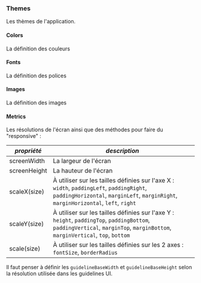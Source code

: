 ### Themes

Les thèmes de l'application.

#### Colors

La définition des couleurs

#### Fonts

La définition des polices

#### Images

La définition des images

#### Metrics

Les résolutions de l'écran ainsi que des méthodes pour faire du "responsive" :

| *propriété*  | *description*                                                                                                                                                                   |
|--------------|---------------------------------------------------------------------------------------------------------------------------------------------------------------------------------|
| screenWidth  | La largeur de l'écran                                                                                                                                                           |
| screenHeight | La hauteur de l'écran                                                                                                                                                           |
| scaleX(size) | À utiliser sur les tailles définies sur l'axe X : `width`, `paddingLeft`, `paddingRight`, `paddingHorizontal`, `marginLeft`, `marginRight`, `marginHorizontal`, `left`, `right` |
| scaleY(size) | À utiliser sur les tailles définies sur l'axe Y : `height`, `paddingTop`, `paddingBottom`, `paddingVertical`, `marginTop`, `marginBottom`, `marginVertical`, `top`, `bottom`    |
| scale(size)  | À utiliser sur les tailles définies sur les 2 axes : `fontSize`, `borderRadius`                                                                                                 |

Il faut penser à définir les `guidelineBaseWidth` et `guidelineBaseHeight` selon la résolution utilisée dans les guidelines UI.

